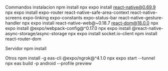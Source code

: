 
Commandos instalacion
npm install
npx expo install react-native@0.69.9
npx expo install expo-router react-native-safe-area-context react-native-screens expo-linking expo-constants expo-status-bar react-native-gesture-handler
npx expo install react-native-web@~0.18.7 react-dom@18.0.0
npx expo install @expo/webpack-config@^0.17.0
npx expo install @react-native-async-storage/async-storage
npx expo install socket.io-client
npm install react-router-dom

Servidor
npm install

Otros
npm install -g eas-cli
@expo/ngrok@^4.1.0
npx expo start --tunnel
npx eas build -p android --profile preview